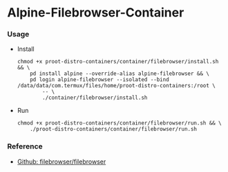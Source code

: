 # Alpine-Filebrowser-Container

### Usage
- Install
    ```shell
    chmod +x proot-distro-containers/container/filebrowser/install.sh && \
    	pd install alpine --override-alias alpine-filebrowser && \
    	pd login alpine-filebrowser --isolated --bind /data/data/com.termux/files/home/proot-distro-containers:/root \
    		-- \
    		./container/filebrowser/install.sh
    ```
- Run
    ```shell
    chmod +x proot-distro-containers/container/filebrowser/run.sh && \
        ./proot-distro-containers/container/filebrowser/run.sh
    ```


### Reference
- [Github: filebrowser/filebrowser](https://github.com/filebrowser/filebrowser)
